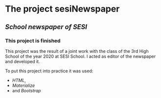 # The project sesiNewspaper
## ***School newspaper of SESI***
### This project is finished

This project was the result of a joint work with the class of the 3rd High School of the year 2020 at SESI School. I acted as editor of the newspaper and developed it.

To put this project into practice it was used:
- *HTML*,
- *Materialize*
- and *Bootstrap*
